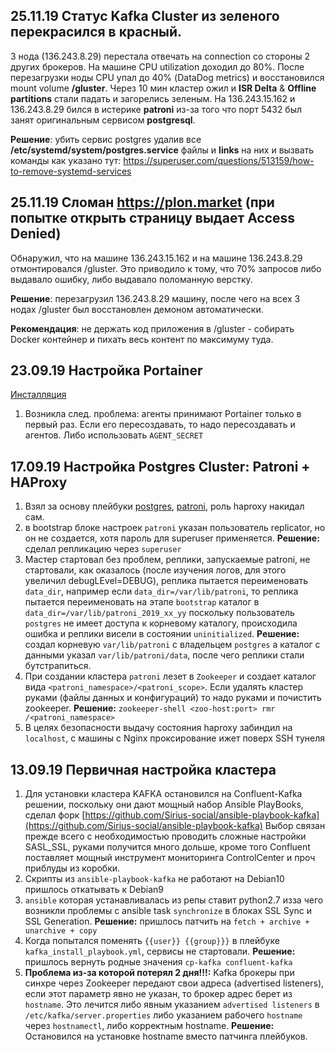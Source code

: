 ## 25.11.19 Статус Kafka Cluster из зеленого перекрасился в красный.
3 нода (136.243.8.29) перестала отвечать на connection со стороны 2 других брокеров. На машине CPU utilization доходил до 80%. После перезагрузки ноды CPU упал до 40% (DataDog metrics) и восстановился mount volume **/gluster**. Через 10 мин кластер ожил и **ISR Delta** & **Offline partitions** стали падать и загорелись зеленым. 
На 136.243.15.162 и 136.243.8.29 бился в истерике **patroni** из-за того что порт 5432 был занят оригинальным сервисом **postgresql**.

**Решение**: убить сервис postgres удалив все **/etc/systemd/system/postgres.service** файлы и **links** на них и вызвать команды как указано тут: https://superuser.com/questions/513159/how-to-remove-systemd-services


## 25.11.19 Сломан https://plon.market (при попытке открыть страницу выдает Access Denied)
Обнаружил, что на машине 136.243.15.162 и на машине 136.243.8.29 отмонтировался /gluster. Это приводило к тому, что 70% запросов либо выдавало ошибку, либо выдавало поломанную верстку. 

**Решение**: перезагрузил 136.243.8.29 машину, после чего на всех 3 нодах /gluster был восстановлен демоном автоматически.

**Рекомендация**: не держать код приложения в /gluster - собирать Docker контейнер и пихать весь контент по максимуму туда.

## 23.09.19  Настройка Portainer
[Инсталляция](https://portainer.readthedocs.io/en/stable/agent.html)
1. Возникла след. проблема: агенты принимают Portainer только в первый раз. Если его пересоздавать, то надо пересоздавать и агентов. Либо использовать ```AGENT_SECRET``` 

## 17.09.19  Настройка Postgres Cluster: Patroni + HAProxy
1. Взял за основу плейбуки [postgres](https://github.com/geerlingguy/ansible-role-postgresql/tree/master/tasks "https://github.com/geerlingguy/ansible-role-postgresql/tree/master/tasks"), [patroni](https://github.com/kostiantyn-nemchenko/ansible-role-patroni), роль haproxy накидал сам.
2. в bootstrap блоке настроек ```patroni``` указан пользователь replicator, но он не создается, хотя пароль для superuser применяется. **Решение:** сделал репликацию через ```superuser```
3. Мастер стартовал без проблем, реплики, запускаемые patroni, не стартовали, как оказалось (после изучения логов, для этого увеличил debugLEvel=DEBUG), реплика пытается переименовать ```data_dir```, например если ```data_dir=/var/lib/patroni```, то реплика пытается переименовать на этапе ```bootstrap``` каталог в ```data_dir=/var/lib/patroni_2019_xx_yy``` поскольку пользователь ```postgres``` не имеет доступа к корневому каталогу, происходила ошибка и реплики висели в состоянии ```uninitialized```. **Решение:** создал корневую ```var/lib/patroni``` с владельцем ```postgres``` а каталог с данными указал  ```var/lib/patroni/data```, после чего реплики стали бутстрапиться.
4. При создании кластера ```patroni``` лезет в ```Zookeeper``` и создает каталог вида ```<patroni_namespace>/<patroni_scope>```. Если удалять кластер руками (файлы данных и конфигураций) то надо руками и почистить zookeeper. **Решение:** ```zookeeper-shell <zoo-host:port> rmr /<patroni_namespace>``` 
5. В целях безопасности выдачу состояния haproxy забиндил на ```localhost```, с машины с Nginx проксирование ижет поверх SSH тунеля


## 13.09.19  Первичная настройка кластера
1. Для установки кластера KAFKA остановился на Confluent-Kafka решении, поскольку они дают мощный набор Ansible PlayBooks, сделал форк [https://github.com/Sirius-social/ansible-playbook-kafka](https://github.com/Sirius-social/ansible-playbook-kafka)
Выбор связан прежде всего с необходимостью проводить сложные настройки SASL_SSL, руками получится много дольше, кроме того  Confluent поставляет мощный инструмент мониторинга ControlCenter и проч приблуды из коробки.  
2. Скрипты из ```ansible-playbook-kafka``` не работают на Debian10 пришлось откатывать к Debian9
3. ```ansible``` которая устанавливалась из репы ставит python2.7 изза чего возникли проблемы с ansible task ```synchronize``` в блоках SSL Sync и SSL Generation. **Решение:** пришлось патчить на ```fetch + archive + unarchive + copy```  
4. Когда попытался поменять ```{{user}} {{group}}}``` в плейбуке ```kafka_install_playbook.yml```, сервисы не стартовали. **Решение:** пришлось вернуть родные значения ```cp-kafka confluent-kafka```
5. **Проблема из-за которой потерял 2 дня!!!:** Kafka брокеры при синхре через Zookeeper передают свои адреса (advertised listeners), если этот параметр явно не указан, то брокер адрес берет из ```hostname```. Это лечится либо явным указанием ```advertised listeners``` в ```/etc/kafka/server.properties``` либо указанием рабочего ```hostname``` через ```hostnamectl```, либо корректным hostname. **Решение:** Остановился на установке hostname вместо патчинга плейбуков.
